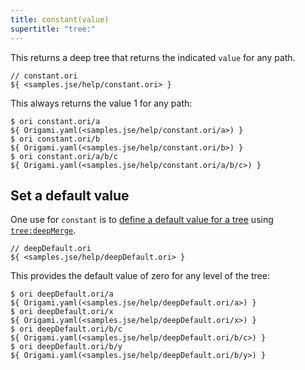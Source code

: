 ```yaml
---
title: constant(value)
supertitle: "tree:"
---
```


This returns a deep tree that returns the indicated `value` for any path.

```ori
// constant.ori
${ <samples.jse/help/constant.ori> }
```

This always returns the value 1 for any path:

```console
$ ori constant.ori/a
${ Origami.yaml(<samples.jse/help/constant.ori/a>) }
$ ori constant.ori/b
${ Origami.yaml(<samples.jse/help/constant.ori/b>) }
$ ori constant.ori/a/b/c
${ Origami.yaml(<samples.jse/help/constant.ori/a/b/c>) }
```

## Set a default value

One use for `constant` is to [define a default value for a tree](/language/idioms.html#define-a-default-value) using [`tree:deepMerge`](deepMerge.html).

```ori
// deepDefault.ori
${ <samples.jse/help/deepDefault.ori> }
```

This provides the default value of zero for any level of the tree:

```console
$ ori deepDefault.ori/a
${ Origami.yaml(<samples.jse/help/deepDefault.ori/a>) }
$ ori deepDefault.ori/x
${ Origami.yaml(<samples.jse/help/deepDefault.ori/x>) }
$ ori deepDefault.ori/b/c
${ Origami.yaml(<samples.jse/help/deepDefault.ori/b/c>) }
$ ori deepDefault.ori/b/y
${ Origami.yaml(<samples.jse/help/deepDefault.ori/b/y>) }
```
